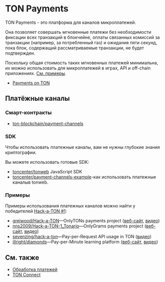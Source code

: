 # TON Payments

TON Payments - это платформа для каналов микроплатежей.

Она позволяет совершать мгновенные платежи без необходимости фиксации всех транзакций в блокчейне, оплаты связанных комиссий за транзакции (например, за потребленный газ) и ожидания пяти секунд, пока блок, содержащий рассматриваемые транзакции, не будет подтвержден.

Поскольку общая стоимость таких мгновенных платежей минимальна, их можно использовать для микроплатежей в играх, API и off-chain приложениях. [См. примеры](/v3/documentation/dapps/defi/ton-payments#examples).

- [Payments on TON](https://blog.ton.org/ton-payments)

## Платёжные каналы

### Смарт-контракты

- [ton-blockchain/payment-channels](https://github.com/ton-blockchain/payment-channels)

### SDK

Чтобы использовать платежные каналы, вам не нужны глубокие знания криптографии.

Вы можете использовать готовые SDK:

- [toncenter/tonweb](https://github.com/toncenter/tonweb) JavaScript SDK
- [toncenter/payment-channels-example](https://github.com/toncenter/payment-channels-example)-как использовать платежные каналыв tonweb.

### Примеры

Примеры использования платежных каналов можно найти у победителей [Hack-a-TON #1](https://ton.org/hack-a-ton-1):

- [grejwood/Hack-a-TON](https://github.com/Grejwood/Hack-a-TON)—OnlyTONs payments project ([веб-сайт](https://main.d3puvu1kvbh8ti.amplifyapp.com/), [видео](https://www.youtube.com/watch?v=38JpX1vRNTk))
- [nns2009/Hack-a-TON-1_Tonario](https://github.com/nns2009/Hack-a-TON-1_Tonario)—OnlyGrams payments project ([веб-сайт](https://onlygrams.io/), [видео](https://www.youtube.com/watch?v=gm5-FPWn1XM))
- [sevenzing/hack-a-ton](https://github.com/sevenzing/hack-a-ton)—Pay-per-Request API usage in TON ([видео](https://www.youtube.com/watch?v=7lAnbyJdpOA\&feature=youtu.be))
- [illright/diamonds](https://github.com/illright/diamonds)—Pay-per-Minute learning platform ([веб-сайт](https://diamonds-ton.vercel.app/), [видео](https://www.youtube.com/watch?v=g9wmdOjAv1s))

## См. также

- [Обработка платежей](/v3/guidelines/dapps/asset-processing/payments-processing)
- [TON Connect](/v3/guidelines/ton-connect/overview)

